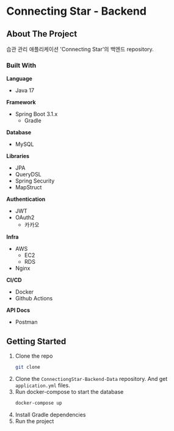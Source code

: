 # Connecting Star - Backend

## About The Project

습관 관리 애플리케이션 'Connecting Star'의 백엔드 repository.

### Built With

**Language**

- Java 17

**Framework**

- Spring Boot 3.1.x
    - Gradle

**Database**

- MySQL

**Libraries**

- JPA
- QueryDSL
- Spring Security
- MapStruct

**Authentication**

- JWT
- OAuth2
    - 카카오

**Infra**

- AWS
    - EC2
    - RDS
- Nginx

**CI/CD**

- Docker
- Github Actions

**API Docs**

- Postman

## Getting Started

1. Clone the repo
   ```sh
   git clone
    ```
2. Clone the `ConnectiongStar-Backend-Data` repository. And get `application.yml` files.
3. Run docker-compose to start the database
   ```sh
   docker-compose up
   ```
4. Install Gradle dependencies
5. Run the project